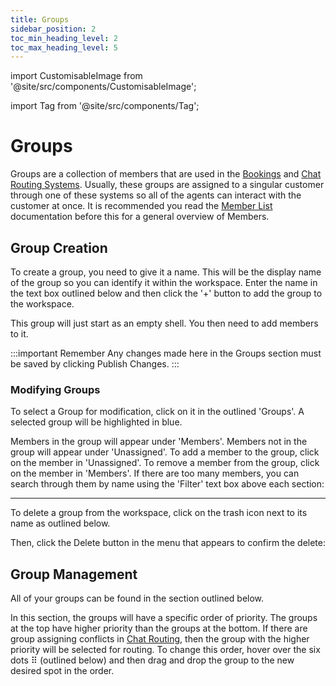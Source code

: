```yaml
---
title: Groups
sidebar_position: 2
toc_min_heading_level: 2
toc_max_heading_level: 5
---
```


import CustomisableImage from '@site/src/components/CustomisableImage';

import Tag from '@site/src/components/Tag';

# Groups

Groups are a collection of members that are used in the [Bookings](../yabbr-chat/chat.md#bookings) and [Chat Routing Systems](../yabbr-chat/chat-settings.md#routing). Usually, these groups are assigned to a singular customer through one of these systems so all of the agents can interact with the customer at once. It is recommended you read the [Member List](./member-list.md) documentation before this for a general overview of Members.

## Group Creation

To create a group, you need to give it a name. This will be the display name of the group so you can identify it within the workspace. Enter the name in the text box outlined below and then click the '+' button to add the group to the workspace. 

<CustomisableImage src="/img/groups-create.png" alt="Create a Group" width="600"/>

This group will just start as an empty shell. You then need to add members to it.

:::important Remember
Any changes made here in the Groups section must be saved by clicking <Tag colour="#1582d8" borderColour="#1582d8" fontColour="#FFFFFF">Publish Changes</Tag>.
<CustomisableImage src="/img/groups-save.png" alt="Save Changes" width="550"/>
:::

### Modifying Groups

To select a Group for modification, click on it in the outlined 'Groups'. A selected group will be highlighted in blue.

<CustomisableImage src="/img/groups-select.png" alt="Select a Group" width="450"/>

Members in the group will appear under 'Members'. Members not in the group will appear under 'Unassigned'. To add a member to the group, click on the member in 'Unassigned'. To remove a member from the group, click on the member in 'Members'. If there are too many members, you can search through them by name using the 'Filter' text box above each section:


<CustomisableImage src="/img/groups-modify.png" alt="Add and Remove Members" width="550"/>

---

To delete a group from the workspace, click on the trash icon next to its name as outlined below.

<CustomisableImage src="/img/groups-delete.png" alt="Delete a Group" width="400"/>

Then, click the <Tag colour="#FFFFFF" borderColour="#d92b04" fontColour="#d92b04">Delete</Tag> button in the menu that appears to confirm the delete:

<CustomisableImage src="/img/groups-delete-confirm.png" alt="Confirming the Delete of a Group" width="400"/>





## Group Management

All of your groups can be found in the section outlined below.

<CustomisableImage src="/img/groups-overview.png" alt="Groups Overview" width="550"/>

In this section, the groups will have a specific order of priority. The groups at the top have higher priority than the groups at the bottom. If there are group assigning conflicts in [Chat Routing](../yabbr-chat/chat-settings.md#routing), then the group with the higher priority will be selected for routing. To change this order, hover over the six dots ⠿ (outlined below) and then drag and drop the group to the new desired spot in the order.

<CustomisableImage src="/img/groups-change-order.png" alt="Groups Change Order" width="550"/>